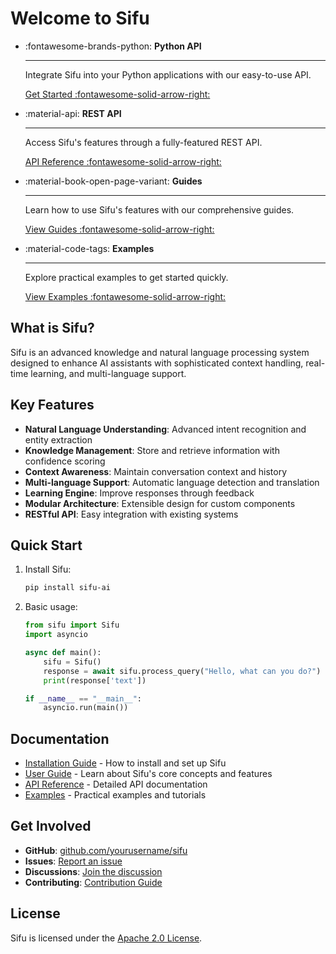 # Welcome to Sifu

<div class="grid cards" markdown>

-   :fontawesome-brands-python: __Python API__

    ---

    Integrate Sifu into your Python applications with our easy-to-use API.

    [Get Started :fontawesome-solid-arrow-right:](getting_started/quickstart.md)

-   :material-api: __REST API__

    ---

    Access Sifu's features through a fully-featured REST API.

    [API Reference :fontawesome-solid-arrow-right:](api_reference/overview.md)

-   :material-book-open-page-variant: __Guides__

    ---

    Learn how to use Sifu's features with our comprehensive guides.

    [View Guides :fontawesome-solid-arrow-right:](user_guide/core_concepts.md)

-   :material-code-tags: __Examples__

    ---

    Explore practical examples to get started quickly.

    [View Examples :fontawesome-solid-arrow-right:](examples/basic_usage.md)

</div>

## What is Sifu?

Sifu is an advanced knowledge and natural language processing system designed to enhance AI assistants with sophisticated context handling, real-time learning, and multi-language support.

## Key Features

- **Natural Language Understanding**: Advanced intent recognition and entity extraction
- **Knowledge Management**: Store and retrieve information with confidence scoring
- **Context Awareness**: Maintain conversation context and history
- **Multi-language Support**: Automatic language detection and translation
- **Learning Engine**: Improve responses through feedback
- **Modular Architecture**: Extensible design for custom components
- **RESTful API**: Easy integration with existing systems

## Quick Start

1. Install Sifu:
   ```bash
   pip install sifu-ai
   ```

2. Basic usage:
   ```python
   from sifu import Sifu
   import asyncio

   async def main():
       sifu = Sifu()
       response = await sifu.process_query("Hello, what can you do?")
       print(response['text'])

   if __name__ == "__main__":
       asyncio.run(main())
   ```

## Documentation

- [Installation Guide](getting_started/installation.md) - How to install and set up Sifu
- [User Guide](user_guide/core_concepts.md) - Learn about Sifu's core concepts and features
- [API Reference](api_reference/overview.md) - Detailed API documentation
- [Examples](examples/basic_usage.md) - Practical examples and tutorials

## Get Involved

- **GitHub**: [github.com/yourusername/sifu](https://github.com/yourusername/sifu)
- **Issues**: [Report an issue](https://github.com/yourusername/sifu/issues)
- **Discussions**: [Join the discussion](https://github.com/yourusername/sifu/discussions)
- **Contributing**: [Contribution Guide](development/contributing.md)

## License

Sifu is licensed under the [Apache 2.0  License](about/license.md).
